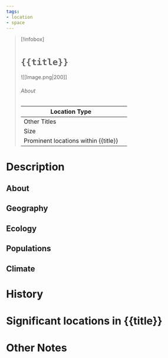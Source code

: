 ```yaml
---
tags:
- location
- space
---
```

> [!infobox]
> # `{{title}}`
> ![[Image.png|200]]
> ###### About
> | Location Type |   |
> | ---- | ---- |
> | Other Titles |  |
> | Size |  |
> | Prominent locations within {{title}} |   |

# Description
## About



## Geography



## Ecology



## Populations



## Climate



# History



# Significant locations in {{title}}



# Other Notes

